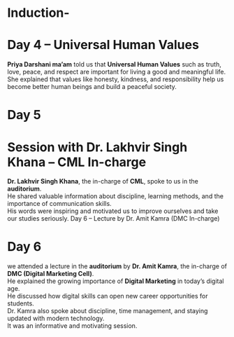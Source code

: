 # Induction-
# Day 4 – Universal Human Values

**Priya Darshani ma’am** told us that **Universal Human Values** such as truth, love, peace, and respect are important for living a good and meaningful life.  
She explained that values like honesty, kindness, and responsibility help us become better human beings and build a peaceful society.
# Day 5
# Session with Dr. Lakhvir Singh Khana – CML In-charge

**Dr. Lakhvir Singh Khana**, the in-charge of **CML**, spoke to us in the **auditorium**.  
He shared valuable information about discipline, learning methods, and the importance of communication skills.  
His words were inspiring and motivated us to improve ourselves and take our studies seriously.
Day 6 – Lecture by Dr. Amit Kamra (DMC In-charge)

# Day 6
we attended a lecture in the **auditorium** by **Dr. Amit Kamra**, the in-charge of **DMC (Digital Marketing Cell)**.  
He explained the growing importance of **Digital Marketing** in today’s digital age.  
He discussed how digital skills can open new career opportunities for students.  
Dr. Kamra also spoke about discipline, time management, and staying updated with modern technology.  
It was an informative and motivating session.
